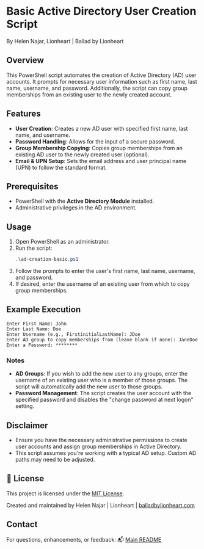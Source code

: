 # Basic Active Directory User Creation Script
   By Helen Najar, Lionheart | Ballad by Lionheart

## Overview

This PowerShell script automates the creation of Active Directory (AD) user accounts. It prompts for necessary user information such as first name, last name, username, and password. Additionally, the script can copy group memberships from an existing user to the newly created account.

## Features

- **User Creation**: Creates a new AD user with specified first name, last name, and username.
- **Password Handling**: Allows for the input of a secure password.
- **Group Membership Copying**: Copies group memberships from an existing AD user to the newly created user (optional).
- **Email & UPN Setup**: Sets the email address and user principal name (UPN) to follow the standard format.

## Prerequisites

- PowerShell with the **Active Directory Module** installed.
- Administrative privileges in the AD environment.

## Usage

1. Open PowerShell as an administrator.
2. Run the script:
   ```powershell
   .\ad-creation-basic.ps1
   ```
3. Follow the prompts to enter the user's first name, last name, username, and password.
4. If desired, enter the username of an existing user from which to copy group memberships.

## Example Execution

```
Enter First Name: John
Enter Last Name: Doe
Enter Username (e.g., FirstinitialLastName): JDoe
Enter AD group to copy memberships from (leave blank if none): JaneDoe
Enter a Password: ********
```

### Notes

- **AD Groups**: If you wish to add the new user to any groups, enter the username of an existing user who is a member of those groups. The script will automatically add the new user to those groups.
- **Password Management**: The script creates the user account with the specified password and disables the "change password at next logon" setting.

## Disclaimer

- Ensure you have the necessary administrative permissions to create user accounts and assign group memberships in Active Directory.
- This script assumes you're working with a typical AD setup. Custom AD paths may need to be adjusted.

## 📜 License

This project is licensed under the [MIT License](https://github.com/balladbylionheart/ActiveDirectory-Automation/blob/main/LICENSE.md).

Created and maintained by Helen Najar | Lionheart | [balladbylionheart.com](https://www.balladbylionheart.com)


## **Contact**

For questions, enhancements, or feedback:
📬 [Main README](https://github.com/balladbylionheart/ActiveDirectory-Automation/blob/main/README.md)

